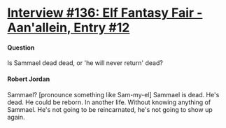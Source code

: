 # [Interview #136: Elf Fantasy Fair - Aan'allein, Entry #12](https://www.theoryland.com/intvmain.php?i=136#12)

#### Question

Is Sammael dead dead, or 'he will never return' dead?

#### Robert Jordan

Sammael? [pronounce something like Sam-my-el] Sammael is dead. He's dead. He could be reborn. In another life. Without knowing anything of Sammael. He's not going to be reincarnated, he's not going to show up again.

